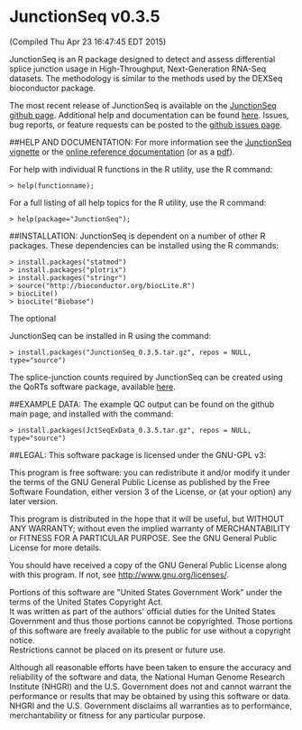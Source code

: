 # JunctionSeq v0.3.5
(Compiled Thu Apr 23 16:47:45 EDT 2015)

JunctionSeq is an R package designed to detect and assess 
differential splice junction usage in High-Throughput, 
Next-Generation RNA-Seq datasets. 
The methodology is similar to the methods used by the DEXSeq 
bioconductor package.

The most recent release of JunctionSeq is available on the 
[JunctionSeq github page](http://github.com/hartleys/JunctionSeq).
Additional help and documentation can be found 
[here](http://dl.dropboxusercontent.com/u/103621176/JunctionSeq/helpDocs/index.html).
Issues, bug reports, or feature requests can be posted to the 
[github issues page](https://github.com/hartleys/JunctionSeq/issues).

##HELP AND DOCUMENTATION:
For more information see the [JunctionSeq vignette](http://dl.dropboxusercontent.com/u/103621176/JunctionSeq/helpDocs/doc/JunctionSeq.pdf) or the 
[online reference documentation](http://dl.dropboxusercontent.com/u/103621176/JunctionSeq/helpDocs/Rhtml/index.html) (or as a [pdf](http://dl.dropboxusercontent.com/u/103621176/JunctionSeq/helpDocs/doc/JunctionSeq-reference.pdf)).

For help with individual R functions in the R utility, use the R 
command:

    > help(functionname);

For a full listing of all help topics for the R utility, use the R 
command: 

    > help(package="JunctionSeq");

##INSTALLATION:
JunctionSeq is dependent on a number of other R packages. These 
dependencies can be installed using the R commands:

    > install.packages("statmod")
    > install.packages("plotrix")
    > install.packages("stringr")
    > source("http://bioconductor.org/biocLite.R")
    > biocLite()
    > biocLite("Biobase")

The optional 

JunctionSeq can be installed in R using the command:

    > install.packages("JunctionSeq_0.3.5.tar.gz", repos = NULL, type="source")

The splice-junction counts required by JunctionSeq can be created 
using the QoRTs software package, available 
[here](http://github.com/hartleys/QoRTs).

##EXAMPLE DATA:
The example QC output can be found on the github main page, and 
installed with the command:
    
    > install.packages(JctSeqExData_0.3.5.tar.gz", repos = NULL, type="source")

##LEGAL:
This software package is licensed under the GNU-GPL v3:

This program is free software: you can redistribute it and/or modify
it under the terms of the GNU General Public License as published by
the Free Software Foundation, either version 3 of the License, or
(at your option) any later version.

This program is distributed in the hope that it will be useful,
but WITHOUT ANY WARRANTY; without even the implied warranty of
MERCHANTABILITY or FITNESS FOR A PARTICULAR PURPOSE.  See the
GNU General Public License for more details.

You should have received a copy of the GNU General Public License
along with this program.  If not, see <http://www.gnu.org/licenses/>.

Portions of this software are "United States Government Work" 
under the terms of the United States Copyright Act.  
It was written as part of the authors' official duties for the 
United States Government and thus those portions cannot be 
copyrighted.  Those portions of this software are freely 
available to the public for use without a copyright notice.  
Restrictions cannot be placed on its present or future use.

Although all reasonable efforts have been taken to ensure the 
accuracy and reliability of the software and data, the National 
Human Genome Research Institute (NHGRI) and the U.S. Government 
does not and cannot warrant the performance or results that may 
be obtained by using this software or data.  NHGRI and the U.S. 
Government disclaims all warranties as to performance, 
merchantability or fitness for any particular purpose.
